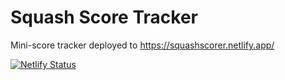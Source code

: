 # Squash Score Tracker

Mini-score tracker deployed to https://squashscorer.netlify.app/

[![Netlify Status](https://api.netlify.com/api/v1/badges/9599c6ac-1e15-418a-85d5-ea2e7233fd77/deploy-status)](https://app.netlify.com/sites/squashscorer/deploys)
